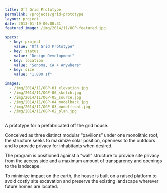 ```yaml
---
title: Off Grid Prototype
permalink: /projects/grid-prototype
layout: project
date: 2013-01-19 00:00:31
featured_image: /img/2014/11/OGP-featured.jpg

specs:
  - key: project
    value: "Off Grid Prototype"
  - key: status
    value: "Design Development"
  - key: location
    value: "Sonoma, CA + Anywhere"
  - key: size
    value: "1,800 sf"

images:
  - /img/2014/11/OGP-01_elevation.jpg
  - /img/2014/11/OGP-06_sketch.jpg
  - /img/2014/11/OGP-05_source.jpg
  - /img/2014/11/OGP-04_modelback.jpg
  - /img/2014/11/OGP-03_modelfront.jpg
  - /img/2014/11/OGP-02_plan.jpg
---
```


A prototype for a prefabricated off the grid house.

Conceived as three distinct modular “pavilions” under one monolithic roof, the structure seeks to maximize solar position, openness to the outdoors and to provide privacy for inhabitants when desired.

The program is positioned against a “wall” structure to provide site privacy from the access side and a maximum amount of transparency and openings to the landscape.

To minimize impact on the earth, the house is built on a raised platform to avoid costly site excavation and preserve the existing landscape wherever future homes are located.
